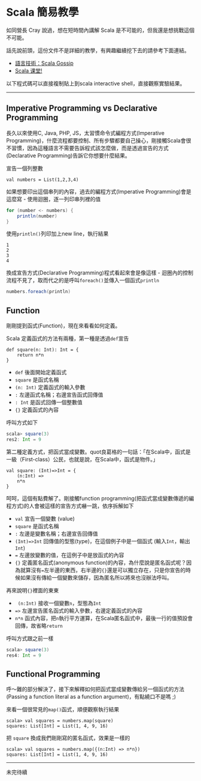 # Scala 簡易教學 #

如同營長 Cray 說過，想在短時間內講解 Scala 是不可能的，但我還是想挑戰這個不可能。

話先說前頭，這份文件不是詳細的教學，有興趣繼續挖下去的請參考下面連結。

- [語言技術：Scala Gossip](http://openhome.cc/Gossip/Scala/)
- [Scala 课堂!](https://twitter.github.io/scala_school/zh_cn/)

以下程式碼可以直接複制貼上到scala interactive shell，直接觀察實驗結果。
___
## Imperative Programming vs Declarative Programming ##

長久以來使用C, Java, PHP, JS，太習慣命令式編程方式(Imperative Programming)，什麼流程都要控制、所有步驟都要自己操心，剛接觸Scala會很不習慣，因為這種語言不需要告訴程式該怎麼做，而是透過宣告的方式(Declarative Programming)告訴它你想要什麼結果。

宣告一個列整數
```
val numbers = List(1,2,3,4)
```

如果想要印出這個串列的內容，過去的編程方式(Imperative Programming)會是這麼寫 - 使用迴圈，逐一列印串列裡的值
```scala
for (number <- numbers) {
    println(number)
}
```

使用```println()```列印加上new line，執行結果
```
1
2
3
4
```

換成宣告方式(Declarative Programming)程式看起來會是像這樣 - 迴圈內的控制流程不見了，取而代之的是呼叫```foreach()```並傳入一個函式```println```
```scala
numbers.foreach(println)
```

## Function ##

剛剛提到函式(Function)，現在來看看如何定義。

Scala 定義函式的方法有兩種，第一種是透過```def```宣告
```
def square(n: Int): Int = {
    return n*n
}
```

- ```def``` 後面開始定義函式
- ```square``` 是函式名稱
- ```(n: Int)``` 定義函式的輸入參數
- ```:``` 左邊函式名稱；右邊宣告函式回傳值
- ```: Int``` 是函式回傳一個整數值
- ```{}``` 定義函式的內容

呼叫方式如下
```scala
scala> square(3)
res2: Int = 9
```

第二種定義方式，把函式當成變數。quot良葛格的一句話：「在Scala中，函式是一級（First-class）公民，也就是說，在Scala中，函式是物件。」
```
val square: (Int)=>Int = {
    (n:Int) =>
    n*n
}
```

呵呵，這個有點費解了。剛接觸function programming(把函式當成變數傳遞的編程方式)的人會被這樣的宣告方式嚇一跳，依序拆解如下

- ```val``` 宣告一個變數 (value)
- ```square``` 是函式名稱
- ```:``` 左邊是變數名稱；右邊宣告回傳值
- ```(Int)=>Int``` 回傳值的型態(type)，在這個例子中是一個函式 (輸入```Int```，輸出```Int```)
- ```=``` 左邊放變數的值，在這例子中是放函式的內容
- ```{}``` 定義匿名函式(anonymous function)的內容，為什麼說是匿名函式呢？因為就算沒有```=```左半邊的東西，右半邊的```{}```還是可以獨立存在，只是你宣告的時候如果沒有傳給一個變數來儲存，因為匿名所以將來也沒辦法呼叫。

再來說明```{}```裡面的東東
- ``` (n:Int)``` 接收一個變數```n```，型態為```Int```
- ```=>``` 左邊宣告匿名函式的輸入參數，右邊定義函式的內容
- ```n*n``` 函式內容，把```n```執行平方運算，在Scala匿名函式中，最後一行的值預設會回傳，故省略```return```

呼叫方式跟之前一樣
```scala
scala> square(3)
res4: Int = 9
```

## Functional Programming ##

呼～難的部分解決了，接下來解釋如何把函式當成變數傳給另一個函式的方法(Passing a function literal as a function argument)，有點繞口不是嗎 ;)

來看一個很常見的```map()```函式，順便觀察執行結果
```
scala> val squares = numbers.map(square)
squares: List[Int] = List(1, 4, 9, 16)
```

把 ```square``` 換成我們剛剛寫的匿名函式，效果是一樣的
```
scala> val squares = numbers.map({(n:Int) => n*n})
squares: List[Int] = List(1, 4, 9, 16)
```
___
未完待續
